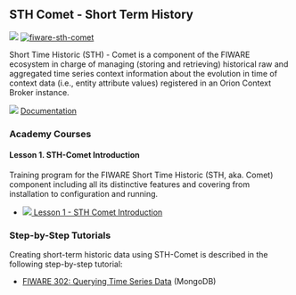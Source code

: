 <hr class="core" style="display:none"/>
<h2>STH Comet - Short Term History</h2>

[![](https://nexus.lab.fiware.org/repository/raw/public/badges/chapters/core.svg)](https://github.com/FIWARE/catalogue/blob/master/core/README.md)
[![fiware-sth-comet](https://nexus.lab.fiware.org/repository/raw/public/badges/stackoverflow/sth-comet.svg)](https://stackoverflow.com/questions/tagged/fiware-sth-comet)

Short Time Historic (STH) - Comet is a component of the FIWARE ecosystem in charge of managing (storing and retrieving)
historical raw and aggregated time series context information about the evolution in time of context data (i.e., entity
attribute values) registered in an Orion Context Broker instance.

![](https://fiware-ops.github.io/docs.academy/img/books.png) [Documentation](https://fiware-sth-comet.rtfd.io)

<h3>Academy Courses</h3>

<h4>Lesson 1. STH-Comet Introduction</h4>

Training program for the FIWARE Short Time Historic (STH, aka. Comet) component including all its distinctive features
and covering from installation to configuration and running.

-   <a href="https://fiware-ops.github.io/docs.academy/sth-comet/sth-comet1.pdf">![](https://fiware-ops.github.io/docs.academy/img/pdf.png)
    Lesson 1 - STH Comet Introduction</a>

<h3>Step-by-Step Tutorials</h3>

Creating short-term historic data using STH-Comet is described in the following step-by-step tutorial:

-   [FIWARE 302: Querying Time Series Data](https://fiware-tutorials.readthedocs.io/en/latest/short-term-history.html)
    (MongoDB)
